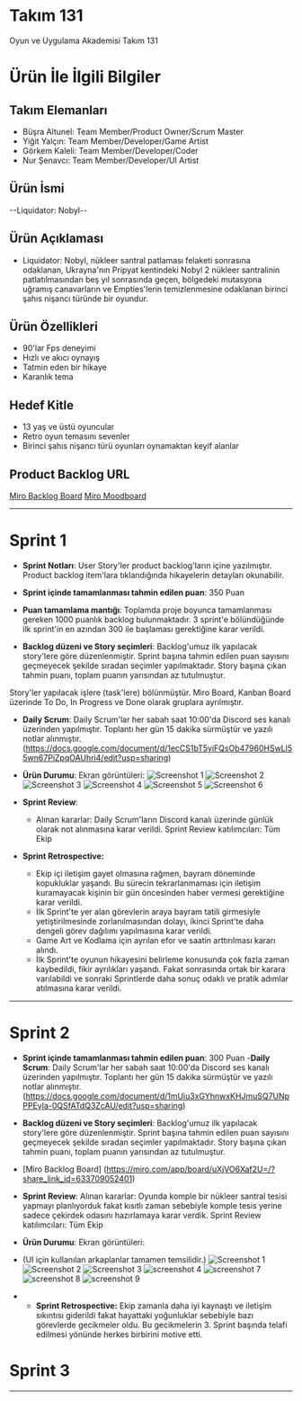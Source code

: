 # **Takım 131**

Oyun ve Uygulama Akademisi Takım 131

# Ürün İle İlgili Bilgiler

## Takım Elemanları

- Büşra Altunel: Team Member/Product Owner/Scrum Master
- Yiğit Yalçın: Team Member/Developer/Game Artist
- Görkem Kaleli: Team Member/Developer/Coder
- Nur Şenavcı: Team Member/Developer/UI Artist

## Ürün İsmi

--Liquidator: Nobyl--

## Ürün Açıklaması

- Liquidator: Nobyl, nükleer santral patlaması felaketi sonrasına odaklanan, Ukrayna'nın Pripyat kentindeki 
Nobyl 2 nükleer santralinin patlatılmasından beş yıl sonrasında geçen, bölgedeki mutasyona uğramış canavarların 
ve Empties'lerin temizlenmesine odaklanan birinci şahıs nişancı türünde bir oyundur.

## Ürün Özellikleri

- 90'lar Fps deneyimi
- Hızlı ve akıcı oynayış
- Tatmin eden bir hikaye
- Karanlık tema

## Hedef Kitle

- 13 yaş ve üstü oyuncular
- Retro oyun temasını sevenler
- Birinci şahıs nişancı türü oyunları oynamaktan keyif alanlar

## Product Backlog URL

[Miro Backlog Board](https://miro.com/app/board/uXjVO6Xaf2U=/?share_link_id=633709052401)
[Miro Moodboard](https://miro.com/app/board/uXjVO2DLwP4=/?share_link_id=814631969518)

---

# Sprint 1

- **Sprint Notları**: User Story'ler product backlog'ların içine yazılmıştır. Product backlog item'lara tıklandığında hikayelerin detayları okunabilir.

- **Sprint içinde tamamlanması tahmin edilen puan**: 350 Puan

- **Puan tamamlama mantığı**: Toplamda proje boyunca tamamlanması gereken 1000 puanlık backlog bulunmaktadır. 3 sprint'e bölündüğünde ilk sprint'in en azından 300 ile başlaması gerektiğine karar verildi.

- **Backlog düzeni ve Story seçimleri**: Backlog'umuz ilk yapılacak story'lere göre düzenlenmiştir. Sprint başına tahmin edilen puan sayısını geçmeyecek şekilde sıradan seçimler yapılmaktadır. Story başına çıkan tahmin puanı, toplam puanın yarısından az tutulmuştur. 

Story'ler yapılacak işlere (task'lere) bölünmüştür. Miro Board, Kanban Board üzerinde To Do, In Progress ve Done olarak gruplara ayrılmıştır.

- **Daily Scrum**: Daily Scrum'lar her sabah saat 10:00'da Discord ses kanalı üzerinden yapılmıştır. Toplantı her gün 15 dakika sürmüştür ve yazılı notlar alınmıştır. 
(https://docs.google.com/document/d/1ecCS1bT5yiFQsOb47960HSwLl55wn67PiZpqOAUhri4/edit?usp=sharing)


- **Ürün Durumu**: Ekran görüntüleri:
![Screenshot 1](https://user-images.githubusercontent.com/77441088/167476346-e922d48b-ffce-4b44-a5a3-598bcb7fe49c.png)
![Screenshot 2](https://user-images.githubusercontent.com/77441088/167475009-33fc21bd-8bb2-457c-9322-7af10106abd9.png)
![Screenshot 3](https://user-images.githubusercontent.com/77441088/167475793-2edea7bc-0612-4a88-b6a1-947568b40b6e.png)
![Screenshot 4](https://user-images.githubusercontent.com/77441088/167476462-5772a8f3-71b2-4de6-bce1-6bcb4acf3861.png)
![Screenshot 5](https://user-images.githubusercontent.com/77441088/167476663-e5310043-8937-4cbe-af1f-8bceb9934750.png)
![Screenshot 6](https://user-images.githubusercontent.com/77441088/167477039-9ff36e8c-5261-4c4c-975f-717462d51306.png)







- **Sprint Review**: 
  - Alınan kararlar: Daily Scrum'ların Discord kanalı üzerinde günlük olarak not alınmasına karar verildi. Sprint Review katılımcıları: Tüm Ekip

- **Sprint Retrospective:**
  - Ekip içi iletişim gayet olmasına rağmen, bayram döneminde kopukluklar yaşandı. Bu sürecin tekrarlanmaması için iletişim kuramayacak kişinin bir gün öncesinden haber vermesi gerektiğine karar verildi.
  - İlk Sprint'te yer alan görevlerin araya bayram tatili girmesiyle yetiştirilmesinde zorlanılmasından dolayı, ikinci Sprint'te daha dengeli görev dağılımı yapılmasına karar verildi.
  - Game Art ve Kodlama için ayrılan efor ve saatin arttırılması kararı alındı. 
  - İlk Sprint'te oyunun hikayesini belirleme konusunda çok fazla zaman kaybedildi, fikir ayrılıkları yaşandı. Fakat sonrasında ortak bir karara varılabildi ve sonraki Sprintlerde daha sonuç odaklı ve pratik adımlar atılmasına karar verildi.


---

# Sprint 2

-  **Sprint içinde tamamlanması tahmin edilen puan**: 300 Puan
-**Daily Scrum**: Daily Scrum'lar her sabah saat 10:00'da Discord ses kanalı üzerinden yapılmıştır. Toplantı her gün 15 dakika sürmüştür ve yazılı notlar alınmıştır. (https://docs.google.com/document/d/1mUiu3xGYhnwxKHJmuSQ7UNpPPEyla-0QSfATdQ3ZcAU/edit?usp=sharing)
 - **Backlog düzeni ve Story seçimleri**: Backlog'umuz ilk yapılacak story'lere göre düzenlenmiştir. Sprint başına tahmin edilen puan sayısını geçmeyecek şekilde sıradan seçimler yapılmaktadır. Story başına çıkan tahmin puanı, toplam puanın yarısından az tutulmuştur. 
- [Miro Backlog Board] (https://miro.com/app/board/uXjVO6Xaf2U=/?share_link_id=633709052401)
- **Sprint Review**: 
Alınan kararlar: Oyunda komple bir nükleer santral tesisi yapmayı planlıyorduk fakat kısıtlı zaman sebebiyle komple tesis yerine sadece çekirdek odasını hazırlamaya karar verdik. Sprint Review katılımcıları: Tüm Ekip

- **Ürün Durumu**: Ekran görüntüleri:
- (UI için kullanılan arkaplanlar tamamen temsilidir.)
![Screenshot 1](https://user-images.githubusercontent.com/77441088/169896705-33ee4144-4f08-4609-bae1-b7e06256eb4e.PNG)
![Screenshot 2](https://user-images.githubusercontent.com/77441088/169896846-f65df624-026d-4dfb-a908-97e1666dfffd.PNG)
![Screenshot 3 ](https://user-images.githubusercontent.com/77441088/169897032-a837c1ad-1db1-411c-916e-1ed4fbf5aca8.PNG)
![screenshot 4](https://user-images.githubusercontent.com/77441088/169897515-7f21b752-50df-41fb-8e15-081d509189d9.png)
![screenshot 7](https://user-images.githubusercontent.com/77441088/169898161-cf6eab07-eb68-4b46-bae5-c2def89cd924.png)
![screenshot 8](https://user-images.githubusercontent.com/77441088/169898303-2d97ef9b-b733-439f-a7ae-ef0583790eb5.png)
![screenshot 9](https://user-images.githubusercontent.com/77441088/169898562-238328b2-c026-4978-8e24-fdf5fde173b7.png)


- - **Sprint Retrospective:** Ekip zamanla daha iyi kaynaştı ve iletişim sıkıntısı giderildi fakat hayattaki yoğunluklar sebebiyle bazı görevlerde gecikmeler oldu. Bu gecikmelerin 3. Sprint başında telafi edilmesi yönünde herkes birbirini motive etti. 



# Sprint 3

---
